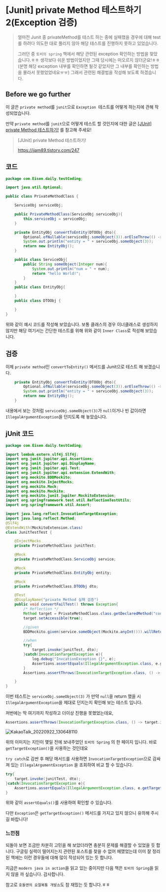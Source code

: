 # [Junit] private Method 테스트하기2(Exception 검증)



> 얼마전 Junit 중 privateMethod를 테스트 하는 중에 실패했을 경우에 대해 test를 하려다 의도한 대로 풀리지 않아 해당 테스트를 진행하지 못하고 있었습니다.
>
> 그러던 중 `토비의 spring` 책에서 해당 관련된 exception 확인하는 방법을 찾았습니다.ㅎㅎ 생각보다 쉬운 방법이었지만 그때 당시에는 떠오르지 않더군요!ㅎㅎ(분명 해당 exception 내부를 확인하면 될것 같았지만 그 내부를 확인하는 방법을 몰라서 못했었었네요ㅠㅠ) 그래서 관련된 해결법을 작성해 보도록 하겠습니다.

## Before we go further

이 글은 `private method`를 `junit`으로 `Exception `테스트를 어떻게 하는지에 관해 작성되었습니다.

만약 `private method`를 `junit`으로 어떻게 테스트 할 것인지에 대한 글은 [[JUnit] private Method 테스트하기!](https://jjam89.tistory.com/247) 를 참고해 주세요!

> [JUnit] private Method 테스트하기!
>
> https://jjam89.tistory.com/247

## 코드

```java
package com.Eisen.daily.testCoding;

import java.util.Optional;

public class PrivateMethodClass {

    ServiceObj serviceObj;

    public PrivateMethodClass(ServiceObj serviceObj){
        this.serviceObj = serviceObj;
    }

    private EntityObj convertToEntity(DTOObj dto){
        Optional.ofNullable(serviceObj.someObject(3)).orElseThrow(() -> new IllegalArgumentException());
        System.out.println("entity = " + serviceObj.someObject(3));
        return new EntityObj();
    }

    public class ServiceObj{
        public String someObject(Integer num){
            System.out.println("num = " + num);
            return "hello World!";
        }
    }
    public class EntityObj{

    }
    public class DTOObj {

    }
}
```

위와 같이 예시 코드를 작성해 보았습니다. 보통 클래스의 경우 이너클래스로 생성하지 않지만 해당 여기서는 간단한 테스트를 위해 위와 같이 `Inner Class`로 적성해 보았습니다.



## 검증

이제 `private method`인 `convertToEntity()` 메서드를 Junit으로 테스트 해 보겠습니다.

```java
    private EntityObj convertToEntity(DTOObj dto){
        Optional.ofNullable(serviceObj.someObject(3)).orElseThrow(() -> new IllegalArgumentException());
        System.out.println("entity = " + serviceObj.someObject(3));
        return new EntityObj();
    }
```

내용에서 보는 것처럼 `serviceObj.someObject(3)`가 `null`이거나 빈 값이라면 `IllegalArgumentException`을 던지도록 해 놓았습니다.



## jUnit 코드

```java
package com.Eisen.daily.testCoding;

import lombok.extern.slf4j.Slf4j;
import org.junit.jupiter.api.Assertions;
import org.junit.jupiter.api.DisplayName;
import org.junit.jupiter.api.Test;
import org.junit.jupiter.api.extension.ExtendWith;
import org.mockito.BDDMockito;
import org.mockito.InjectMocks;
import org.mockito.Mock;
import org.mockito.Mockito;
import org.mockito.junit.jupiter.MockitoExtension;
import org.springframework.test.util.ReflectionTestUtils;
import org.springframework.util.Assert;

import java.lang.reflect.InvocationTargetException;
import java.lang.reflect.Method;
@Slf4j
@ExtendWith(MockitoExtension.class)
class JunitTestTest {

    @InjectMocks
    private PrivateMethodClass junitTest;

    @Mock
    private PrivateMethodClass.ServiceObj service;

    @Mock
    private PrivateMethodClass.EntityObj entity;

    @Mock
    private PrivateMethodClass.DTOObj dto;

    @Test
    @DisplayName("private Method 실패 검증")
    public void convertFailTest() throws Exception{
        /* Reflection */
        Method target = PrivateMethodClass.class.getDeclaredMethod("convertToEntity", PrivateMethodClass.DTOObj.class);
        target.setAccessible(true);

        //given
        BDDMockito.given(service.someObject(Mockito.anyInt())).willReturn(null);

        //when
        try{
            target.invoke(junitTest, dto);
        }catch(InvocationTargetException e){
            log.debug("InvcationException {}", e);
            Assertions.assertEquals(IllegalArgumentException.class, e.getTargetException().getClass());
        }
        Assertions.assertThrows(InvocationTargetException.class, () -> target.invoke(junitTest, dto));

    }
}
```

이번 테스트는 `serviceObj.someObject(3)` 가 만약 `null`을 return 했을 시 `IllegalArgumentException`을 제대로 던지는지 확인해 보는 테스트 입니다.



저번에는 딱 여기까지 작성하고 더이상 진행을 못했었는데요, 

```java
Assertions.assertThrows(InvocationTargetException.class, () -> target.invoke(junitTest, dto));
```

![KakaoTalk_20220922_130648110](C:\Users\Eisen\Documents\GitHub\TIL\CS\Language\Compiler\java\Junit\JunitTest_privateMethod_Exception.assets\KakaoTalk_20220922_130648110.jpg)

위의 이미지는 지인이 몇일 전에 보내주었던 `토비의 Spring` 의 한 페이지 입니다. 바로 `getTargetException()`을 사용하는 것인데요

`try catch`로 감싼 후 해당 매서드를 사용하면 `InvocationTargetException`으로 감싸져 있는 `IllegalArgumentException` 을 조회하여 비교 할 수 있습니다.

```java
try{
    target.invoke(junitTest, dto);
}catch(InvocationTargetException e){
    Assertions.assertEquals(IllegalArgumentException.class, e.getTargetException().getClass());
}
```

위와 같이  `assertEquals()`를 사용하여 확인할 수 있습니다.

다만 `Exception`은  `getTargetException()` 메서드를 가지고 있지 않으니 유의해 주시길 바랍니다!



### 느낀점

되돌아 보면 조금만 차분히 고민을 해 보았더라면 충분히 문제를 해결할 수 있었을 듯 합니다. 구글링 실력이 떨어지는지 관련된 포스트를 찾을 수 없어 헤맸었는데 이미 잘 정리된 책에는 이런 경우들에 대해 많이 작성되어 있는 듯 합니다.

지금은 `modern java in action`을 읽고 있는 중이지만 다음 책은 `토비의 Spring`을 읽지 않을 까 싶습니다. 감사합니다.

참고로 `호돌맨의 요절복통 개발쇼`도 참 재밌는 듯 합니다.ㅎㅎ





 


